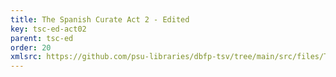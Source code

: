 ```yaml
---
title: The Spanish Curate Act 2 - Edited
key: tsc-ed-act02
parent: tsc-ed
order: 20
xmlsrc: https://github.com/psu-libraries/dbfp-tsv/tree/main/src/files/TSC-Edited-Act2.xml
---
```

<tei-render mode="drama" linedisplay="5" src="../../../files/TSC-Edited-Act2.xml" line-display="5" line-prefix="line" line-start="1" close-icon="close" close-label="Close" copy-message="Copied to Clipboard" link-icon="link" link-label="Get link" page-icon="description" page-label="See the original page" pathAssetCss="../../../assets/css"></tei-render>
